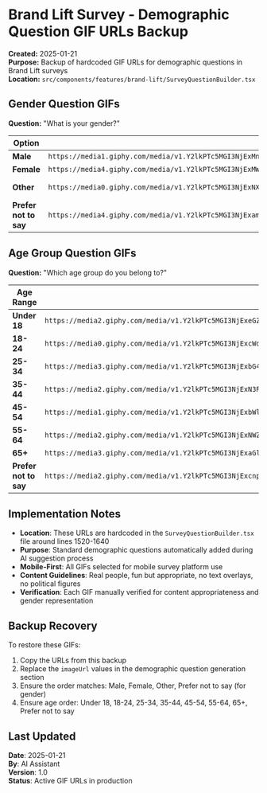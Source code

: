 # Brand Lift Survey - Demographic Question GIF URLs Backup

**Created:** 2025-01-21  
**Purpose:** Backup of hardcoded GIF URLs for demographic questions in Brand Lift surveys  
**Location:** `src/components/features/brand-lift/SurveyQuestionBuilder.tsx`

## Gender Question GIFs

**Question:** "What is your gender?"

| Option                | GIF URL                                                                                                                                                                         | Description        |
| --------------------- | ------------------------------------------------------------------------------------------------------------------------------------------------------------------------------- | ------------------ |
| **Male**              | `https://media1.giphy.com/media/v1.Y2lkPTc5MGI3NjExMnZseXA0eHlna2FiODA0ZGdrN3E0ZmYybG4xc2MyM21mZzgwYjlmcCZlcD12MV9pbnRlcm5hbF9naWZfYnlfaWQmY3Q9Zw/WuGSL4LFUMQU/giphy.gif`       | Will Smith         |
| **Female**            | `https://media4.giphy.com/media/v1.Y2lkPTc5MGI3NjExMWZiOWdoNno3NzFybWp5MzB6eGU2dHl3NWcwOW1xbmt3NHd2NTAyZSZlcD12MV9pbnRlcm5hbF9naWZfYnlfaWQmY3Q9Zw/5rUG5e98jvlhm/giphy.gif`      | Beyoncé            |
| **Other**             | `https://media0.giphy.com/media/v1.Y2lkPTc5MGI3NjExNXBqeXZibDdhMWFnbTZhNjNjeG8yN2MzZnF0NXN0ZDJiMDl4MWY1eiZlcD12MV9pbnRlcm5hbF9naWZfYnlfaWQmY3Q9Zw/ndspmyWNDTC0MKW2de/giphy.gif` | Other/Non-binary   |
| **Prefer not to say** | `https://media4.giphy.com/media/v1.Y2lkPTc5MGI3NjExamxwbHdrbDFzMTlhc2ZjZ2c1eDV0NWc1a3loampsdTVuN3NmdXZiNSZlcD12MV9pbnRlcm5hbF9naWZfYnlfaWQmY3Q9Zw/jbxfRR84why0wNstbw/giphy.gif` | Privacy/Not saying |

## Age Group Question GIFs

**Question:** "Which age group do you belong to?"

| Age Range             | GIF URL                                                                                                                                                                         | Description       |
| --------------------- | ------------------------------------------------------------------------------------------------------------------------------------------------------------------------------- | ----------------- |
| **Under 18**          | `https://media2.giphy.com/media/v1.Y2lkPTc5MGI3NjExeGZ1M2c1cXFjajByYzluNzllamRmbzd6dnU4dmJ6M3g2amZ1bnQ2byZlcD12MV9pbnRlcm5hbF9naWZfYnlfaWQmY3Q9Zw/1nfwnYf5Uz7hzhYof8/giphy.gif` | Funny Kid         |
| **18-24**             | `https://media0.giphy.com/media/v1.Y2lkPTc5MGI3NjExcWd6eWVwYjgyOTQwaGRlNjJnb3d3aXplczB4aGI2cGN2aDVkZWh6eSZlcD12MV9pbnRlcm5hbF9naWZfYnlfaWQmY3Q9Zw/SeuMW8SY2KivEOumhW/giphy.gif` | Ok Boomer         |
| **25-34**             | `https://media3.giphy.com/media/v1.Y2lkPTc5MGI3NjExbG4xMDNidGs5dzRtcG5tODNnNHlqMzdmd3ZkYm53dDR0YjZ2eGF6biZlcD12MV9pbnRlcm5hbF9naWZfYnlfaWQmY3Q9Zw/kdX3zD7qAAY5Cu6s0b/giphy.gif` | Joey from Friends |
| **35-44**             | `https://media2.giphy.com/media/v1.Y2lkPTc5MGI3NjExN3RyeWl4ZHN0aWg3bm14dGZ4MGgyN3Y0bWdpb3J3YzhuZ3J3MnhsNiZlcD12MV9pbnRlcm5hbF9naWZfYnlfaWQmY3Q9Zw/Js8gkvuhpQLhkQ6kXN/giphy.gif` | Dad               |
| **45-54**             | `https://media1.giphy.com/media/v1.Y2lkPTc5MGI3NjExbWlpZ3EwazN1ZTEwdmFmNDdqamhzbWZkZ3Q4ZHJtNTR4a24xODQ2diZlcD12MV9pbnRlcm5hbF9naWZfYnlfaWQmY3Q9Zw/Km2YiI2mzRKgw/giphy.gif`      | No Money          |
| **55-64**             | `https://media2.giphy.com/media/v1.Y2lkPTc5MGI3NjExNWZnamNtZnU3dG1wdGY0dTB6anBvc29lNWxuY2ZlZG55dGlld2cxMyZlcD12MV9pbnRlcm5hbF9naWZfYnlfaWQmY3Q9Zw/LCdPNT81vlv3y/giphy.gif`      | Money             |
| **65+**               | `https://media3.giphy.com/media/v1.Y2lkPTc5MGI3NjExaGlydW9ubTVoaHI3bW5ibHhiZjBuMXpleDA0aHl5NnR1OHRpM3o5OSZlcD12MV9pbnRlcm5hbF9naWZfYnlfaWQmY3Q9Zw/JT87wTuCmorTUhk6k4/giphy.gif` | Tom Cruise        |
| **Prefer not to say** | `https://media2.giphy.com/media/v1.Y2lkPTc5MGI3NjExcnpzNGc0Nmx0YzVjNGdvNnVhb2FjcTEzcmt5ZGhrYnlkb2JpaGtiayZlcD12MV9pbnRlcm5hbF9naWZfYnlfaWQmY3Q9Zw/W0Dldg5FhnH3dkfTtH/giphy.gif` | Not saying        |

## Implementation Notes

- **Location**: These URLs are hardcoded in the `SurveyQuestionBuilder.tsx` file around lines 1520-1640
- **Purpose**: Standard demographic questions automatically added during AI suggestion process
- **Mobile-First**: All GIFs selected for mobile survey platform use
- **Content Guidelines**: Real people, fun but appropriate, no text overlays, no political figures
- **Verification**: Each GIF manually verified for content appropriateness and gender representation

## Backup Recovery

To restore these GIFs:

1. Copy the URLs from this backup
2. Replace the `imageUrl` values in the demographic question generation section
3. Ensure the order matches: Male, Female, Other, Prefer not to say (for gender)
4. Ensure age order: Under 18, 18-24, 25-34, 35-44, 45-54, 55-64, 65+, Prefer not to say

## Last Updated

**Date**: 2025-01-21  
**By**: AI Assistant  
**Version**: 1.0  
**Status**: Active GIF URLs in production

